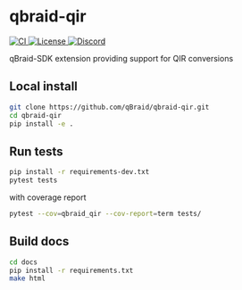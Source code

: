 # qbraid-qir

<p align="left">
  <a href="https://github.com/qBraid/qbraid-qir/actions/workflows/main.yml">
    <img src="https://github.com/qBraid/qbraid-qir/actions/workflows/main.yml/badge.svg?branch=main" alt="CI"/>
  </a>
  <a href="https://www.gnu.org/licenses/gpl-3.0.html">
    <img src="https://img.shields.io/github/license/qBraid/qbraid.svg" alt="License"/>
  </a>
  <a href="https://discord.gg/TPBU2sa8Et">
    <img src="https://img.shields.io/discord/771898982564626445.svg?color=pink" alt="Discord"/>
  </a>
</p>

qBraid-SDK extension providing support for QIR conversions

## Local install

```bash
git clone https://github.com/qBraid/qbraid-qir.git
cd qbraid-qir
pip install -e .
```

## Run tests

```bash
pip install -r requirements-dev.txt
pytest tests
```

with coverage report

```bash
pytest --cov=qbraid_qir --cov-report=term tests/
```

## Build docs

```bash
cd docs
pip install -r requirements.txt
make html
```
